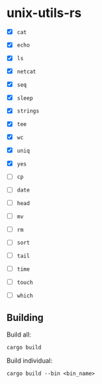 # unix-utils-rs

- [x] `cat`
- [x] `echo`
- [x] `ls`
- [x] `netcat`
- [x] `seq`
- [x] `sleep`
- [x] `strings`
- [x] `tee`   
- [x] `wc`
- [x] `uniq`
- [x] `yes`

- [ ] `cp`
- [ ] `date`
- [ ] `head`   
- [ ] `mv`
- [ ] `rm`
- [ ] `sort`
- [ ] `tail`   
- [ ] `time`   
- [ ] `touch`
- [ ] `which`


## Building

Build all:
```
cargo build
```

Build individual:
```
cargo build --bin <bin_name>
```


